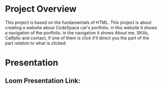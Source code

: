 # Project Overview
This project is based on the fundamentals of HTML. This project is about creating a website about CodeSpace cat's portfolio. in this website it shows a navigation of the portfolio. in the navigation it shows About me, SKills, Catfplio and contact, if one of them is click it'll direct you the part of the part relation to what is clicked.

# Presentation

## Loom Presentation Link: